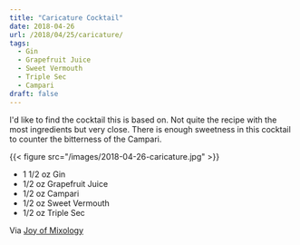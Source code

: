 ```yaml
---
title: "Caricature Cocktail"
date: 2018-04-26
url: /2018/04/25/caricature/
tags:
  - Gin
  - Grapefruit Juice
  - Sweet Vermouth
  - Triple Sec
  - Campari
draft: false
---
```


I'd like to find the cocktail this is based on. Not quite the recipe with the most ingredients but very close. There is enough sweetness in this cocktail to counter the bitterness of the Campari. 

{{< figure src="/images/2018-04-26-caricature.jpg" >}}

* 1 1/2 oz Gin
* 1/2 oz Grapefruit Juice
* 1/2 oz Campari
* 1/2 oz Sweet Vermouth
* 1/2 oz Triple Sec


Via [Joy of Mixology](https://www.amazon.com/Joy-Mixology-Consummate-Guide-Bartenders/dp/0609608843)